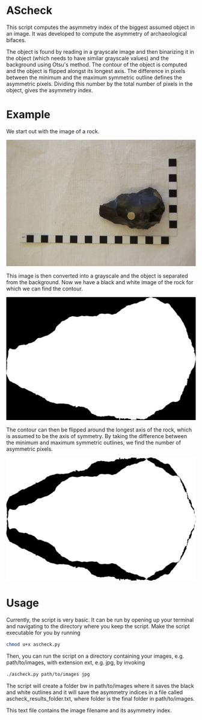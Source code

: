 # AScheck
This script computes the asymmetry index of the biggest assumed object in an image. It was developed to compute the asymmetry of archaeological bifaces.

The object is found by reading in a grayscale image and then binarizing it in the object (which needs to have similar grayscale values) and the background using Otsu's method. The contour of the object is computed and the object is flipped alongst its longest axis. The difference in pixels between the minimum and the maximum symmetric outline defines the asymmetric pixels. Dividing this number by the total number of pixels in the object, gives the asymmetry index.

# Example
We start out with the image of a rock.

![alt text](https://github.com/StijnDebackere/AScheck/blob/master/example.jpg "Rock image")

This image is then converted into a grayscale and the object is separated from the background. Now we have a black and white image of the rock for which we can find the contour.

![alt text](https://github.com/StijnDebackere/AScheck/blob/master/example_bw.jpg "Rock image black and white")

The contour can then be flipped around the longest axis of the rock, which is assumed to be the axis of symmetry. By taking the difference between the minimum and maximum symmetric outlines, we find the number of asymmetric pixels.

![alt text](https://github.com/StijnDebackere/AScheck/blob/master/example_asymmetric_pixels.jpg "Asymmetric pixels")

# Usage
Currently, the script is very basic. It can be run by opening up your terminal and navigating to the directory where you keep the script. Make the script executable for you by running

```bash
chmod u+x ascheck.py
```

Then, you can run the script on a directory containing your images, e.g. path/to/images, with extension ext, e.g. jpg, by invoking

```bash
./ascheck.py path/to/images jpg
```

The script will create a folder bw in path/to/images where it saves the black and white outlines and it will save the asymmetry indices in a file called ascheck_results_folder.txt, where folder is the final folder in path/to/images.

This text file contains the image filename and its asymmetry index.
